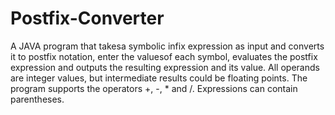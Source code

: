 # Postfix-Converter
A JAVA program that takesa symbolic infix expression as input and converts it to postfix notation, enter the valuesof each symbol, evaluates the postfix expression and outputs the resulting expression and its value.
All operands are integer values, but intermediate results could be floating points. The program supports the operators +, -, * and /. Expressions can contain parentheses. 
